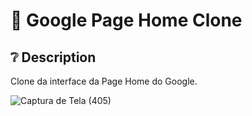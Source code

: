 # :art: Google Page Home Clone

## :grey_question: Description

Clone da interface da Page Home do Google.

![Captura de Tela (405)](https://user-images.githubusercontent.com/57046315/109158843-a8537f00-7752-11eb-8353-5668bdb03a81.png)

